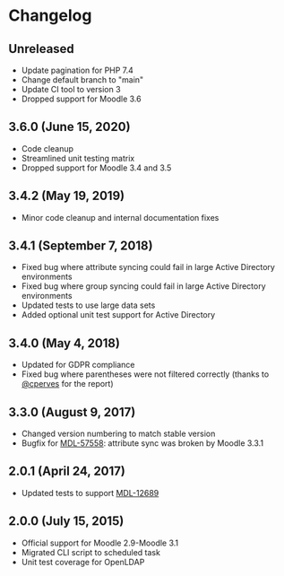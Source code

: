# Changelog

## Unreleased

- Update pagination for PHP 7.4
- Change default branch to "main"
- Update CI tool to version 3
- Dropped support for Moodle 3.6

## 3.6.0 (June 15, 2020)

- Code cleanup
- Streamlined unit testing matrix
- Dropped support for Moodle 3.4 and 3.5

## 3.4.2 (May 19, 2019)

- Minor code cleanup and internal documentation fixes

## 3.4.1 (September 7, 2018)

- Fixed bug where attribute syncing could fail in large Active Directory environments
- Fixed bug where group syncing could fail in large Active Directory environments
- Updated tests to use large data sets
- Added optional unit test support for Active Directory

## 3.4.0 (May 4, 2018)

- Updated for GDPR compliance
- Fixed bug where parentheses were not filtered correctly (thanks to [@cperves](https://github.com/cperves) for the report)

## 3.3.0 (August 9, 2017)

- Changed version numbering to match stable version
- Bugfix for [MDL-57558](https://tracker.moodle.org/browse/MDL-57558): attribute sync was broken by Moodle 3.3.1

## 2.0.1 (April 24, 2017)

- Updated tests to support [MDL-12689](https://tracker.moodle.org/browse/MDL-12689)

## 2.0.0 (July 15, 2015)

- Official support for Moodle 2.9-Moodle 3.1
- Migrated CLI script to scheduled task
- Unit test coverage for OpenLDAP
